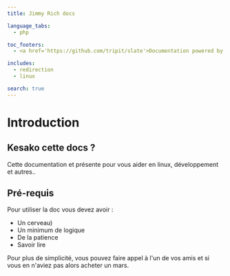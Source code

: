```yaml
---
title: Jimmy Rich docs

language_tabs:
  - php

toc_footers:
  - <a href='https://github.com/tripit/slate'>Documentation powered by Slate</a>

includes:
  - redirection
  - linux

search: true
---
```


# Introduction

## Kesako cette docs ?

Cette documentation et présente pour vous aider en linux, développement et autres..

## Pré-requis

Pour utiliser la doc vous devez avoir :

*   Un cerveau)
*   Un minimum de logique
*   De la patience
*   Savoir lire

Pour plus de simplicité, vous pouvez faire appel à l'un de vos amis et si vous en n'aviez pas alors acheter un mars.